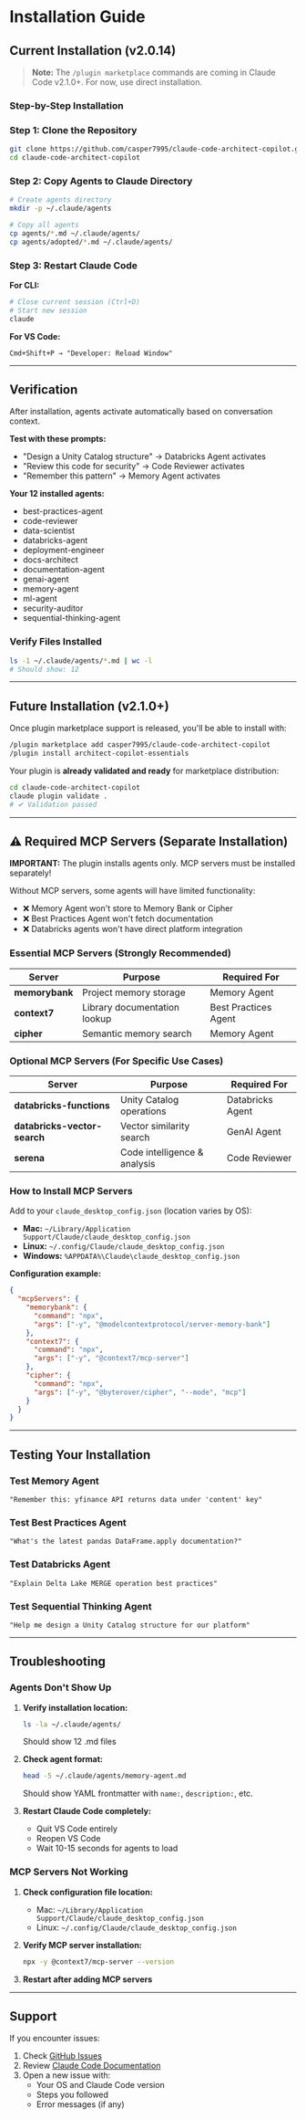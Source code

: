 # Installation Guide

## Current Installation (v2.0.14)

> **Note:** The `/plugin marketplace` commands are coming in Claude Code v2.1.0+. For now, use direct installation.

### Step-by-Step Installation

### Step 1: Clone the Repository

```bash
git clone https://github.com/casper7995/claude-code-architect-copilot.git
cd claude-code-architect-copilot
```

### Step 2: Copy Agents to Claude Directory

```bash
# Create agents directory
mkdir -p ~/.claude/agents

# Copy all agents
cp agents/*.md ~/.claude/agents/
cp agents/adopted/*.md ~/.claude/agents/
```

### Step 3: Restart Claude Code

**For CLI:**
```bash
# Close current session (Ctrl+D)
# Start new session
claude
```

**For VS Code:**
```
Cmd+Shift+P → "Developer: Reload Window"
```

---

## Verification

After installation, agents activate automatically based on conversation context.

**Test with these prompts:**

- "Design a Unity Catalog structure" → Databricks Agent activates
- "Review this code for security" → Code Reviewer activates
- "Remember this pattern" → Memory Agent activates

**Your 12 installed agents:**
- best-practices-agent
- code-reviewer
- data-scientist
- databricks-agent
- deployment-engineer
- docs-architect
- documentation-agent
- genai-agent
- memory-agent
- ml-agent
- security-auditor
- sequential-thinking-agent

### Verify Files Installed

```bash
ls -1 ~/.claude/agents/*.md | wc -l
# Should show: 12
```

---

## Future Installation (v2.1.0+)

Once plugin marketplace support is released, you'll be able to install with:

```bash
/plugin marketplace add casper7995/claude-code-architect-copilot
/plugin install architect-copilot-essentials
```

Your plugin is **already validated and ready** for marketplace distribution:
```bash
cd claude-code-architect-copilot
claude plugin validate .
# ✔ Validation passed
```

---

## ⚠️ Required MCP Servers (Separate Installation)

**IMPORTANT:** The plugin installs agents only. MCP servers must be installed separately!

Without MCP servers, some agents will have limited functionality:
- ❌ Memory Agent won't store to Memory Bank or Cipher
- ❌ Best Practices Agent won't fetch documentation
- ❌ Databricks agents won't have direct platform integration

### Essential MCP Servers (Strongly Recommended)

| Server | Purpose | Required For |
|--------|---------|--------------|
| **memorybank** | Project memory storage | Memory Agent |
| **context7** | Library documentation lookup | Best Practices Agent |
| **cipher** | Semantic memory search | Memory Agent |

### Optional MCP Servers (For Specific Use Cases)

| Server | Purpose | Required For |
|--------|---------|--------------|
| **databricks-functions** | Unity Catalog operations | Databricks Agent |
| **databricks-vector-search** | Vector similarity search | GenAI Agent |
| **serena** | Code intelligence & analysis | Code Reviewer |

### How to Install MCP Servers

Add to your `claude_desktop_config.json` (location varies by OS):
- **Mac:** `~/Library/Application Support/Claude/claude_desktop_config.json`
- **Linux:** `~/.config/Claude/claude_desktop_config.json`
- **Windows:** `%APPDATA%\Claude\claude_desktop_config.json`

**Configuration example:**

```json
{
  "mcpServers": {
    "memorybank": {
      "command": "npx",
      "args": ["-y", "@modelcontextprotocol/server-memory-bank"]
    },
    "context7": {
      "command": "npx",
      "args": ["-y", "@context7/mcp-server"]
    },
    "cipher": {
      "command": "npx",
      "args": ["-y", "@byterover/cipher", "--mode", "mcp"]
    }
  }
}
```

---

## Testing Your Installation

### Test Memory Agent
```
"Remember this: yfinance API returns data under 'content' key"
```

### Test Best Practices Agent
```
"What's the latest pandas DataFrame.apply documentation?"
```

### Test Databricks Agent
```
"Explain Delta Lake MERGE operation best practices"
```

### Test Sequential Thinking Agent
```
"Help me design a Unity Catalog structure for our platform"
```

---

## Troubleshooting

### Agents Don't Show Up

1. **Verify installation location:**
   ```bash
   ls -la ~/.claude/agents/
   ```
   Should show 12 .md files

2. **Check agent format:**
   ```bash
   head -5 ~/.claude/agents/memory-agent.md
   ```
   Should show YAML frontmatter with `name:`, `description:`, etc.

3. **Restart Claude Code completely:**
   - Quit VS Code entirely
   - Reopen VS Code
   - Wait 10-15 seconds for agents to load

### MCP Servers Not Working

1. **Check configuration file location:**
   - Mac: `~/Library/Application Support/Claude/claude_desktop_config.json`
   - Linux: `~/.config/Claude/claude_desktop_config.json`

2. **Verify MCP server installation:**
   ```bash
   npx -y @context7/mcp-server --version
   ```

3. **Restart after adding MCP servers**

---

## Support

If you encounter issues:
1. Check [GitHub Issues](https://github.com/casper7995/claude-code-architect-copilot/issues)
2. Review [Claude Code Documentation](https://docs.anthropic.com/en/docs/claude-code)
3. Open a new issue with:
   - Your OS and Claude Code version
   - Steps you followed
   - Error messages (if any)
